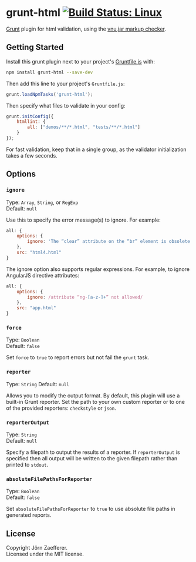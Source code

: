 # grunt-html [![Build Status: Linux](https://travis-ci.org/jzaefferer/grunt-html.svg?branch=master)](https://travis-ci.org/jzaefferer/grunt-html)

[Grunt][grunt] plugin for html validation, using the [vnu.jar markup checker][vnujar].

## Getting Started
Install this grunt plugin next to your project's [Gruntfile.js][getting_started] with:

```bash
npm install grunt-html --save-dev
```

Then add this line to your project's `Gruntfile.js`:

```js
grunt.loadNpmTasks('grunt-html');
```

Then specify what files to validate in your config:

```js
grunt.initConfig({
	htmllint: {
		all: ["demos/**/*.html", "tests/**/*.html"]
	}
});
```

For fast validation, keep that in a single group, as the validator initialization takes a few seconds.

## Options

### `ignore`

Type: `Array`, `String`, or `RegExp`  
Default: `null`

Use this to specify the error message(s) to ignore. For example:

```js
all: {
	options: {
		ignore: 'The “clear” attribute on the “br” element is obsolete. Use CSS instead.'
	},
	src: "html4.html"
}
```

The ignore option also supports regular expressions. For example, to ignore AngularJS directive attributes:

```js
all: {
	options: {
		ignore: /attribute “ng-[a-z-]+” not allowed/
	},
	src: "app.html"
}
```

### `force`

Type: `Boolean`  
Default: `false`

Set `force` to `true` to report errors but not fail the `grunt` task.

### `reporter`

Type: `String`
Default: `null`

Allows you to modify the output format. By default, this plugin will use a built-in Grunt reporter. Set the path to your own custom reporter or to one of the provided reporters: `checkstyle` or `json`.

### `reporterOutput`

Type: `String`  
Default: `null`

Specify a filepath to output the results of a reporter. If `reporterOutput` is specified then all output will be written to the given filepath rather than printed to `stdout`.

### `absoluteFilePathsForReporter`

Type: `Boolean`  
Default: `false`

Set `absoluteFilePathsForReporter` to `true` to use absolute file paths in generated reports.

[grunt]: http://gruntjs.com/
[getting_started]: http://gruntjs.com/getting-started
[vnujar]: https://validator.github.io/validator/

## License
Copyright Jörn Zaefferer.  
Licensed under the MIT license.
